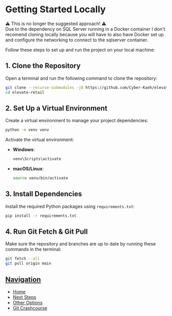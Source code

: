 # Getting Started Locally

:warning: This is no longer the suggested approach! :warning:  
Due to the dependency on SQL Server running in a Docker container I don't recomend cloning
locally because you will have to also have Docker set up and configure the networking to
connect to the sqlserver container.  

Follow these steps to set up and run the project on your local machine:

## 1. Clone the Repository

Open a terminal and run the following command to clone the repository:

```bash
git clone --recurse-submodules -j8 https://github.com/Cyber-Kaeh/elevate-retail.git
cd elevate-retail
```

## 2. Set Up a Virtual Environment

Create a virtual environment to manage your project dependencies:

```bash
python -m venv venv
```

Activate the virtual environment:

- **Windows**:
  ```bash
  venv\Scripts\activate
  ```
- **macOS/Linux**:
  ```bash
  source venv/bin/activate
  ```

## 3. Install Dependencies

Install the required Python packages using `requirements.txt`:

```bash
pip install -r requirements.txt
```

## 4. Run Git Fetch & Git Pull

Make sure the repository and branches are up to date by running these commands in the terminal:

```bash
git fetch --all
git pull origin main
```

## <u>Navigation</u>
- [Home](../README.md)
- [Next Steps](./starting_the_app.md)
- [Other Options](../README.md#getting-started)
- [Git Crashcourse](./git-crashcourse.md)